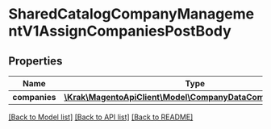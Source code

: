 # SharedCatalogCompanyManagementV1AssignCompaniesPostBody

## Properties
Name | Type | Description | Notes
------------ | ------------- | ------------- | -------------
**companies** | [**\Krak\MagentoApiClient\Model\CompanyDataCompanyInterface[]**](CompanyDataCompanyInterface.md) |  | 

[[Back to Model list]](../README.md#documentation-for-models) [[Back to API list]](../README.md#documentation-for-api-endpoints) [[Back to README]](../README.md)


